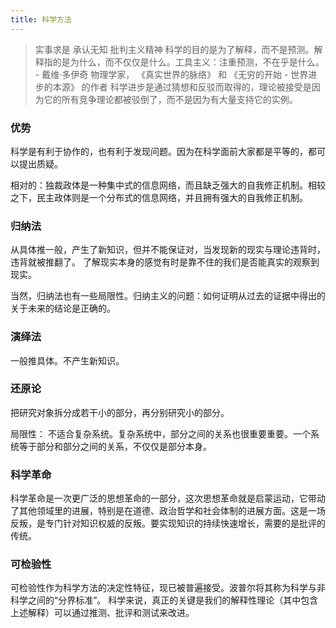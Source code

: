 ```yaml
---
title: 科学方法
---
```


> 实事求是
> 承认无知
> 批判主义精神
> 科学的目的是为了解释，而不是预测。解释指的是为什么，而不仅仅是什么。工具主义：注重预测，不在乎是什么。 - 戴维·多伊奇 物理学家， 《真实世界的脉络》 和 《无穷的开始 - 世界进步的本源》 的作者
> 科学进步是通过猜想和反驳而取得的，理论被接受是因为它的所有竞争理论都被驳倒了，而不是因为有大量支持它的实例。

### 优势
科学是有利于协作的，也有利于发现问题。因为在科学面前大家都是平等的，都可以提出质疑。

相对的：独裁政体是一种集中式的信息网络，而且缺乏强大的自我修正机制。相较之下，民主政体则是一个分布式的信息网络，并且拥有强大的自我修正机制。

### 归纳法
从具体推一般，产生了新知识，但并不能保证对，当发现新的现实与理论违背时，违背就被推翻了。 了解现实本身的感觉有时是靠不住的我们是否能真实的观察到现实。

当然，归纳法也有一些局限性。归纳主义的问题：如何证明从过去的证据中得出的关于未来的结论是正确的。

### 演绎法
一般推具体。不产生新知识。

### 还原论
把研究对象拆分成若干小的部分，再分别研究小的部分。

局限性： 不适合复杂系统。复杂系统中，部分之间的关系也很重要重要。一个系统等于部分和部分之间的关系，不仅仅是部分本身。

### 科学革命
科学革命是一次更广泛的思想革命的一部分，这次思想革命就是启蒙运动，它带动了其他领域里的进展，特别是在道德、政治哲学和社会体制的进展方面。这是一场反叛，是专门针对知识权威的反叛。要实现知识的持续快速增长，需要的是批评的传统。

### 可检验性
可检验性作为科学方法的决定性特征，现已被普遍接受。波普尔将其称为科学与非科学之间的“分界标准”。
科学来说，真正的关键是我们的解释性理论（其中包含上述解释）可以通过推测、批评和测试来改进。